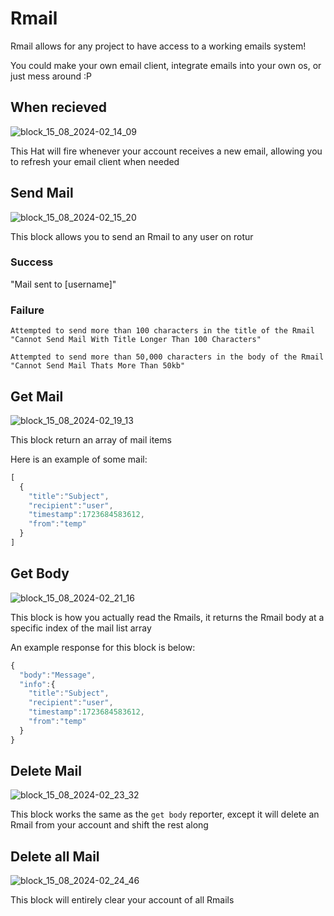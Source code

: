 # Rmail

Rmail allows for any project to have access to a working emails system!

You could make your own email client, integrate emails into your own os, or just mess around :P

## When recieved

![block\_15\_08\_2024-02\_14\_09](https://github.com/user-attachments/assets/d4a4d88c-1051-49ed-a89b-f987d2165828)

This Hat will fire whenever your account receives a new email, allowing you to refresh your email client when needed

## Send Mail

![block\_15\_08\_2024-02\_15\_20](https://github.com/user-attachments/assets/9ac3a333-1f6a-49ac-a411-feab96e1331c)

This block allows you to send an Rmail to any user on rotur

### Success

"Mail sent to \[username]"

### Failure

```
Attempted to send more than 100 characters in the title of the Rmail
"Cannot Send Mail With Title Longer Than 100 Characters"

Attempted to send more than 50,000 characters in the body of the Rmail
"Cannot Send Mail Thats More Than 50kb"
```

## Get Mail

![block\_15\_08\_2024-02\_19\_13](https://github.com/user-attachments/assets/58fe1ccc-b4e1-49b2-9f18-cd3f62a465c9)

This block return an array of mail items

Here is an example of some mail:

```js
[
  {
    "title":"Subject",
    "recipient":"user",
    "timestamp":1723684583612,
    "from":"temp"
  }
]
```

## Get Body

![block\_15\_08\_2024-02\_21\_16](https://github.com/user-attachments/assets/36d7b6db-9cc5-44d5-ad3b-2659c8b83bcf)

This block is how you actually read the Rmails, it returns the Rmail body at a specific index of the mail list array

An example response for this block is below:

```js
{
  "body":"Message",
  "info":{
    "title":"Subject",
    "recipient":"user",
    "timestamp":1723684583612,
    "from":"temp"
  }
}
```

## Delete Mail

![block\_15\_08\_2024-02\_23\_32](https://github.com/user-attachments/assets/5f437444-d002-4a29-8a54-cfb94d0a9f99)

This block works the same as the `get body` reporter, except it will delete an Rmail from your account and shift the rest along

## Delete all Mail

![block\_15\_08\_2024-02\_24\_46](https://github.com/user-attachments/assets/d550801f-4237-4767-8a51-2539240823c2)

This block will entirely clear your account of all Rmails

